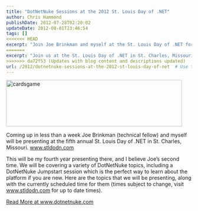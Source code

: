```yaml
---
title: "DotNetNuke Sessions at the 2012 St. Louis Day of .NET"
author: Chris Hammond
publishDate: 2012-07-28T02:20:02
updateDate: 2012-08-01T23:46:54
tags: []
<<<<<<< HEAD
excerpt: "Join Joe Brinkman and myself at the St. Louis Day of .NET for enlightening sessions on DotNetNuke topics. Ideal for beginners and returning enthusiasts."
=======
excerpt: "Join us at the St. Louis Day of .NET in St. Charles, Missouri with Joe Brinkman for informative DotNetNuke sessions. Get a DotNetNuke Jumpstart!"
>>>>>>> da72f53 (Updates with blog content and descriptions updated)
url: /2012/dotnetnuke-sessions-at-the-2012-st-louis-day-of-net  # Use the generated URL with year
---
```

<p><a href="https://www.dotnetnuke.com/Portals/25/Blog/Files/21/3444/Windows-Live-Writer-e4a486b58a05_D4C4-cardsgame_2.jpg"><img style="background-image: none; border: 0px solid; padding-left: 0px; padding-right: 0px; display: inline; padding-top: 0px;" title="cardsgame" alt="cardsgame" src="https://www.dotnetnuke.com/Portals/25/Blog/Files/21/3444/Windows-Live-Writer-e4a486b58a05_D4C4-cardsgame_thumb.jpg" width="477" height="126" /></a></p> <p>Coming up in less than a week Joe Brinkman (technical fellow) and myself will be presenting at the fifth annual St. Louis Day of .NET in St. Charles, Missouri. <a href="https://www.stldodn.com">www.stldodn.com</a> </p> <p>This will be my fourth year presenting there, and I believe Joe’s second time. We will be covering a variety of <a>DotNetNuke</a> topics, including a DotNetNuke Jumpstart session which is the perfect way to learn about the platform if you are new. Here are the topics that we will be presenting, along with the currently scheduled time for them (times subject to change, visit <a href="https://www.stldodn.com">www.stldodn.com</a> for up to date times).</p> <a href="https://www.dotnetnuke.com/Resources/Blogs/EntryId/3444/DotNetNuke-Sessions-at-the-2012-St-Louis-Day-of-NET.aspx">Read More at www.dotnetnuke.com</a>

